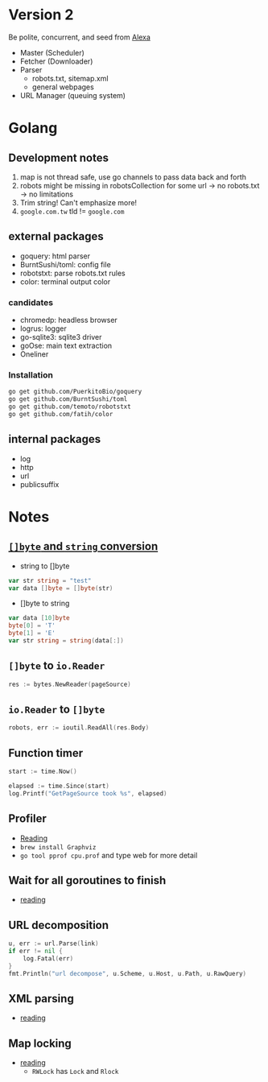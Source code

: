 # Version 2

Be polite, concurrent, and seed from [Alexa](https://www.alexa.com/topsites)

* Master (Scheduler)
* Fetcher (Downloader)
* Parser
    * robots.txt, sitemap.xml
    * general webpages
* URL Manager (queuing system)

# Golang

## Development notes

1. map is not thread safe, use go channels to pass data back and forth
2. robots might be missing in robotsCollection for some url -> no robots.txt -> no limitations
3. Trim string! Can't emphasize more!
4. `google.com.tw` tld != `google.com`

## external packages

* goquery: html parser
* BurntSushi/toml: config file
* robotstxt: parse robots.txt rules
* color: terminal output color

### candidates 

* chromedp: headless browser
* logrus: logger
* go-sqlite3: sqlite3 driver
* goOse: main text extraction
* Oneliner

### Installation

```bash
go get github.com/PuerkitoBio/goquery
go get github.com/BurntSushi/toml
go get github.com/temoto/robotstxt
go get github.com/fatih/color
```

## internal packages

* log
* http
* url
* publicsuffix

# Notes

## [`[]byte` and `string` conversion](https://studygolang.com/articles/10526)

* string to []byte
```go
var str string = "test"
var data []byte = []byte(str)
```

* []byte to string
```go
var data [10]byte 
byte[0] = 'T'
byte[1] = 'E'
var str string = string(data[:])
```

## `[]byte` to `io.Reader`

```go
res := bytes.NewReader(pageSource)
```

## `io.Reader` to `[]byte`

```go
robots, err := ioutil.ReadAll(res.Body)
```

## Function timer

```go
start := time.Now()

elapsed := time.Since(start)
log.Printf("GetPageSource took %s", elapsed)
```

## Profiler

* [Reading](https://golang.org/pkg/runtime/pprof/)
* `brew install Graphviz`
* `go tool pprof cpu.prof` and type web for more detail

## Wait for all goroutines to finish

* [reading](https://nathanleclaire.com/blog/2014/02/15/how-to-wait-for-all-goroutines-to-finish-executing-before-continuing/)

## URL decomposition

```go
u, err := url.Parse(link)
if err != nil {
	log.Fatal(err)
}
fmt.Println("url decompose", u.Scheme, u.Host, u.Path, u.RawQuery)
```

## XML parsing 

* [reading](https://tutorialedge.net/golang/parsing-xml-with-golang/)

## Map locking

* [reading](https://blog.golang.org/go-maps-in-action)
    * `RWLock` has `Lock` and `Rlock`